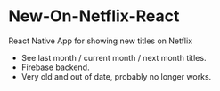 # New-On-Netflix-React
React Native App for showing new titles on Netflix

- See last month / current month / next month titles.
- Firebase backend.
- Very old and out of date, probably no longer works.
